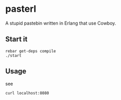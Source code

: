 pasterl
=============

A stupid pastebin written in Erlang that use Cowboy.

Start it
-------
```
rebar get-deps compile
./start
```

Usage
-------
see
```
curl localhost:8080
```
